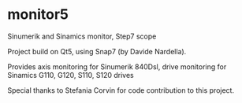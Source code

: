 # monitor5
Sinumerik and Sinamics monitor, Step7 scope


Project build on Qt5, using Snap7 (by Davide Nardella).

Provides axis monitoring for Sinumerik 840Dsl, drive monitoring for Sinamics G110, G120, S110, S120 drives

Special thanks to Stefania Corvin for code contribution to this project.

